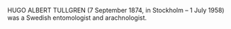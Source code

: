 HUGO ALBERT TULLGREN (7 September 1874, in Stockholm – 1 July 1958) was a Swedish entomologist and arachnologist.
